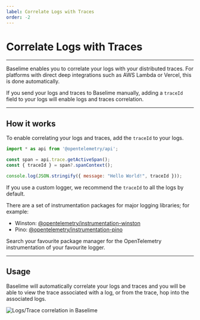 ```yaml
---
label: Correlate Logs with Traces
order: -2
---
```


# Correlate Logs with Traces

---

Baselime enables you to correlate your logs with your distributed traces. For platforms with direct deep integrations such as AWS Lambda or Vercel, this is done automatically.

If you send your logs and traces to Baselime manually, adding a `traceId` field to your logs will enable logs and traces correlation.

--- 

## How it works

To enable correlating your logs and traces, add the `traceId` to your logs.

```javascript # 
import * as api from '@opentelemetry/api';

const span = api.trace.getActiveSpan();
const { traceId } = span?.spanContext();

console.log(JSON.stringify({ message: "Hello World!", traceId }));
```

If you use a custom logger, we recommend the `traceId` to all the logs by default.

There are a set of instrumentation packages for major logging libraries; for example:

- Winston: [@opentelemetry/instrumentation-winston](https://www.npmjs.com/package/@opentelemetry/instrumentation-winston)
- Pino: [@opentelemetry/instrumentation-pino](https://www.npmjs.com/package/@opentelemetry/instrumentation-pino)

Search your favourite package manager for the OpenTelemetry instrumentation of your favourite logger.

---

## Usage

Baselime will automatically correlate your logs and traces and you will be able to view the trace associated with a log, or from the trace, hop into the associated logs.

![Logs/Trace correlation in Baselime](../../../assets/images/illustrations/sending-data/opentelemetry/logs.png)

